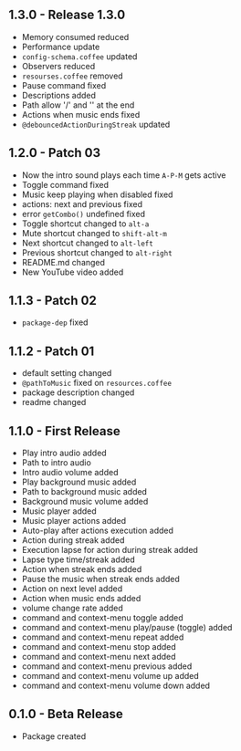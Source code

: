 ## 1.3.0 - Release 1.3.0
* Memory consumed reduced
* Performance update
* `config-schema.coffee` updated
* Observers reduced
* `resourses.coffee` removed
* Pause command fixed
* Descriptions added
* Path allow '/' and '\' at the end
* Actions when music ends fixed
* `@debouncedActionDuringStreak` updated

## 1.2.0 - Patch 03
* Now the intro sound plays each time `A-P-M` gets active
* Toggle command fixed
* Music keep playing when disabled fixed
* actions: next and previous fixed
* error `getCombo()` undefined fixed
* Toggle shortcut changed to `alt-a`
* Mute shortcut changed to `shift-alt-m`
* Next shortcut changed to `alt-left`
* Previous shortcut changed to `alt-right`
* README.md changed
* New YouTube video added

## 1.1.3 - Patch 02
* `package-dep` fixed

## 1.1.2 - Patch 01
* default setting changed
* `@pathToMusic` fixed on `resources.coffee`
* package description changed
* readme changed

## 1.1.0 - First Release
* Play intro audio added
* Path to intro audio
* Intro audio volume added
* Play background music added
* Path to background music added
* Background music volume added
* Music player added
* Music player actions added
* Auto-play after actions execution added
* Action during streak added
* Execution lapse for action during streak added
* Lapse type time/streak added
* Action when streak ends added
* Pause the music when streak ends added
* Action on next level added
* Action when music ends added
* volume change rate added
* command and context-menu toggle added
* command and context-menu play/pause (toggle) added
* command and context-menu repeat added
* command and context-menu stop added
* command and context-menu next added
* command and context-menu previous added
* command and context-menu volume up added
* command and context-menu volume down added

## 0.1.0 - Beta Release
* Package created
